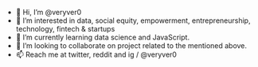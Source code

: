 - 👋 Hi, I’m @veryver0
- 👀 I’m interested in data, social equity, empowerment, entrepreneurship, technology, fintech & startups
- 🌱 I’m currently learning data science and JavaScript.
- 💞️ I’m looking to collaborate on project related to the mentioned above.
- 📫 Reach me at twitter, reddit and ig / @veryver0

<!---
veryver0/veryver0 is a ✨ special ✨ repository because its `README.md` (this file) appears on your GitHub profile.
You can click the Preview link to take a look at your changes.
--->
